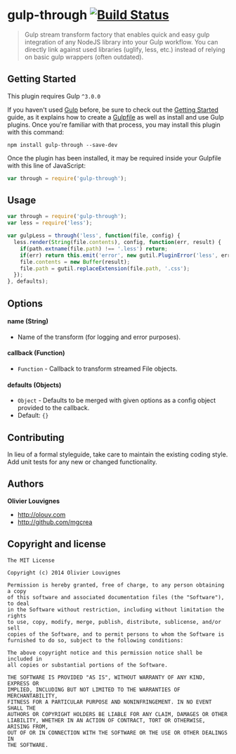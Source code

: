 # gulp-through [![Build Status](https://secure.travis-ci.org/mgcrea/gulp-through.png?branch=master)](http://travis-ci.org/#!/mgcrea/gulp-through)

> Gulp stream transform factory that enables quick and easy gulp integration of any NodeJS library into your Gulp workflow.
> You can directly link against used libraries (uglify, less, etc.) instead of relying on basic gulp wrappers (often outdated).


## Getting Started

This plugin requires Gulp `^3.0.0`

If you haven't used [Gulp](http://gulpjs.com/) before, be sure to check out the [Getting Started](https://github.com/gulpjs/gulp/blob/master/docs/getting-started.md) guide, as it explains how to create a [Gulpfile](https://github.com/gulpjs/gulp/blob/master/docs/API.md) as well as install and use Gulp plugins. Once you're familiar with that process, you may install this plugin with this command:

```shell
npm install gulp-through --save-dev
```

Once the plugin has been installed, it may be required inside your Gulpfile with this line of JavaScript:

```js
var through = require('gulp-through');
```


## Usage

```javascript
var through = require('gulp-through');
var less = require('less');

var gulpLess = through('less', function(file, config) {
  less.render(String(file.contents), config, function(err, result) {
    if(path.extname(file.path) !== '.less') return;
    if(err) return this.emit('error', new gutil.PluginError('less', err));
    file.contents = new Buffer(result);
    file.path = gutil.replaceExtension(file.path, '.css');
  });
}, defaults);
```

## Options

#### name (String)

- Name of the transform (for logging and error purposes).

#### callback (Function)

- `Function` - Callback to transform streamed File objects.

#### defaults (Objects)

- `Object` - Defaults to be merged with given options as a config object provided to the callback.
- Default: `{}`


## Contributing

In lieu of a formal styleguide, take care to maintain the existing coding style. Add unit tests for any new or changed functionality.


## Authors

**Olivier Louvignes**

+ http://olouv.com
+ http://github.com/mgcrea


## Copyright and license

    The MIT License

    Copyright (c) 2014 Olivier Louvignes

    Permission is hereby granted, free of charge, to any person obtaining a copy
    of this software and associated documentation files (the "Software"), to deal
    in the Software without restriction, including without limitation the rights
    to use, copy, modify, merge, publish, distribute, sublicense, and/or sell
    copies of the Software, and to permit persons to whom the Software is
    furnished to do so, subject to the following conditions:

    The above copyright notice and this permission notice shall be included in
    all copies or substantial portions of the Software.

    THE SOFTWARE IS PROVIDED "AS IS", WITHOUT WARRANTY OF ANY KIND, EXPRESS OR
    IMPLIED, INCLUDING BUT NOT LIMITED TO THE WARRANTIES OF MERCHANTABILITY,
    FITNESS FOR A PARTICULAR PURPOSE AND NONINFRINGEMENT. IN NO EVENT SHALL THE
    AUTHORS OR COPYRIGHT HOLDERS BE LIABLE FOR ANY CLAIM, DAMAGES OR OTHER
    LIABILITY, WHETHER IN AN ACTION OF CONTRACT, TORT OR OTHERWISE, ARISING FROM,
    OUT OF OR IN CONNECTION WITH THE SOFTWARE OR THE USE OR OTHER DEALINGS IN
    THE SOFTWARE.
